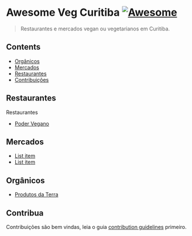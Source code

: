 # Awesome Veg Curitiba [![Awesome](https://awesome.re/badge.svg)](https://awesome.re)

> Restaurantes e mercados vegan ou vegetarianos em Curitiba.


## Contents

- [Orgânicos](#Orgânicos)
- [Mercados](#Mercados)
- [Restaurantes](#Restaurantes)
- [Contribuições](#Contribua)


## Restaurantes

Restaurantes

- [Poder Vegano](https://podervegano.com.br)


## Mercados

- [List item](http://example.com)
- [List item](http://example.com)


## Orgânicos

- [Produtos da Terra](https://www.produtosdaterrapr.com.br/)


## Contribua

Contribuições são bem vindas, leia o guia [contribution guidelines](contributing.md) primeiro.
